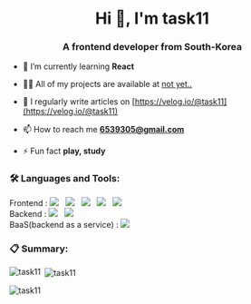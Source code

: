 <h1 align="center">Hi 👋, I'm task11</h1>
<h3 align="center">A frontend developer from South-Korea</h3>

- 🌱 I’m currently learning **React**

- 👨‍💻 All of my projects are available at [not yet..]()

- 📝 I regularly write articles on [https://velog.io/@task11](https://velog.io/@task11)

- 📫 How to reach me **6539305@gmail.com**

- ⚡ Fun fact **play, study**

<h3 align="left"> 🛠 Languages and Tools:</h3>

<p>
<span> Frontend :</span>
<img src="https://img.shields.io/badge/HTML5-E34F26?style=flat-square&logo=HTML5&logoColor=white"/></a> &nbsp
<img src="https://img.shields.io/badge/CSS3-1572B6?style=flat-square&logo=CSS3&logoColor=white"/></a> &nbsp
<img src="https://img.shields.io/badge/JavaScript-F7DF1E?style=flat-square&logo=JavaScript&logoColor=white"/></a> &nbsp
<img src="https://img.shields.io/badge/TypeScript-3178C6?style=flat-square&logo=TypeScript&logoColor=white"/></a> &nbsp
<img src="https://img.shields.io/badge/React-61DAFB?style=flat-square&logo=React&logoColor=white"/></a> &nbsp
<br>
<span> Backend :</span>
<img src="https://img.shields.io/badge/Node.js-339933?style=flat-square&logo=Node.js&logoColor=white"/></a> &nbsp
<img src="https://img.shields.io/badge/GraphQL-E10098?style=flat-square&logo=GraphQL&logoColor=white"/></a> &nbsp
<br>
<span> BaaS(backend as a service) :</span>
<img src="https://img.shields.io/badge/Firebase-FF7139?style=flat-square&logo=Firebase&logoColor=white"/></a> &nbsp


<h3 align="left"> 📋 Summary:</h3>

<p><img align="left" src="https://github-readme-stats.vercel.app/api/top-langs?username=task11&show_icons=true&locale=en&layout=compact" alt="task11" /></p>

<p>&nbsp;<img align="center" src="https://github-readme-stats.vercel.app/api?username=task11&show_icons=true&locale=en" alt="task11" /></p>

<p><img align="center" src="https://github-readme-streak-stats.herokuapp.com/?user=task11&" alt="task11" /></p>

